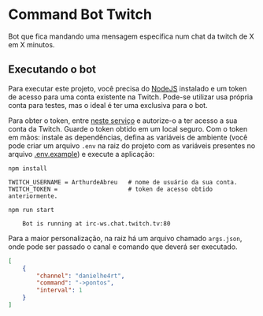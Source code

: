 # Command Bot Twitch

Bot que fica mandando uma mensagem específica num chat da twitch de X em X minutos.

## Executando o bot

Para executar este projeto, você precisa do [NodeJS](https://nodejs.org/en/download/) instalado e um token de acesso para uma conta existente na Twitch. Pode-se utilizar usa própria conta para testes, mas o ideal é ter uma exclusiva para o bot.

Para obter o token, entre [neste serviço](https://twitchapps.com/tmi/) e autorize-o a ter acesso a sua conta da Twitch. Guarde o token obtido em um local seguro. Com o token em mãos: instale as dependências, defina as variáveis de ambiente (você pode criar um arquivo `.env` na raiz do projeto com as variáveis presentes no arquivo [.env.example](.env.example)) e execute a aplicação:


```
npm install

TWITCH_USERNAME = ArthurdeAbreu   # nome de usuário da sua conta.
TWITCH_TOKEN =                    # token de acesso obtido anteriormente.

npm run start

    Bot is running at irc-ws.chat.twitch.tv:80
```

Para a maior personalização, na raiz há um arquivo chamado `args.json`, onde pode ser passado o canal e comando que deverá ser executado.

```json
[
    {
        "channel": "danielhe4rt",
        "command": "->pontos",
        "interval": 1
    }
]
```
